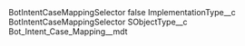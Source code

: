 <?xml version="1.0" encoding="UTF-8"?>
<CustomMetadata xmlns="http://soap.sforce.com/2006/04/metadata" xmlns:xsi="http://www.w3.org/2001/XMLSchema-instance" xmlns:xsd="http://www.w3.org/2001/XMLSchema">
    <label>BotIntentCaseMappingSelector</label>
    <protected>false</protected>
    <values>
        <field>ImplementationType__c</field>
        <value xsi:type="xsd:string">BotIntentCaseMappingSelector</value>
    </values>
    <values>
        <field>SObjectType__c</field>
        <value xsi:type="xsd:string">Bot_Intent_Case_Mapping__mdt</value>
    </values>
</CustomMetadata>
